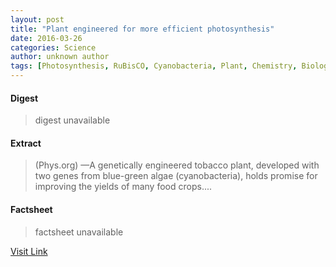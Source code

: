 ```yaml
---
layout: post
title: "Plant engineered for more efficient photosynthesis"
date: 2016-03-26
categories: Science
author: unknown author
tags: [Photosynthesis, RuBisCO, Cyanobacteria, Plant, Chemistry, Biology, Nature, Organisms]
---
```



#### Digest
>digest unavailable

#### Extract
>(Phys.org) —A genetically engineered tobacco plant, developed with two genes from blue-green algae (cyanobacteria), holds promise for improving the yields of many food crops....

#### Factsheet
>factsheet unavailable

[Visit Link](http://phys.org/news330240481.html)


